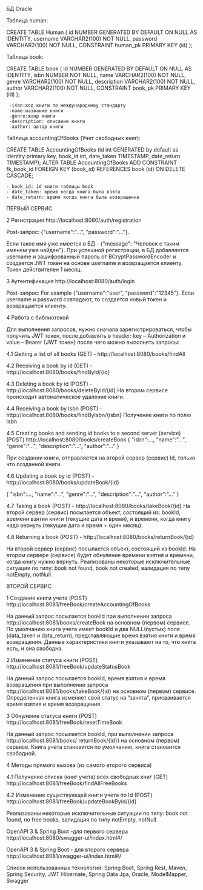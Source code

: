 
БД Oracle

Таблица human:

CREATE TABLE Human (
    id NUMBER GENERATED BY DEFAULT ON NULL AS IDENTITY,
    username VARCHAR2(100) NOT NULL,
    password VARCHAR2(100) NOT NULL,
    CONSTRAINT human_pk PRIMARY KEY (id)
);

Таблица book:

CREATE TABLE book (
    id NUMBER GENERATED BY DEFAULT ON NULL AS IDENTITY,
    isbn NUMBER NOT NULL,
    name VARCHAR2(100) NOT NULL,
    genre VARCHAR2(100) NOT NULL,
    description VARCHAR2(100) NOT NULL,
    author VARCHAR2(100) NOT NULL,
    CONSTRAINT book_pk PRIMARY KEY (id)
);

     -isbn:код книги по международнмоу стандарту
     -name:название книги
     -genre:жанр книги
     -description: описание книги
     -author: автор книги
Таблица accountingOfBooks (Учет свободных книг):

CREATE TABLE AccountingOfBooks
(id int GENERATED by default as identity primary key,
    book_id     int,
    date_taken  TIMESTAMP,
    date_return TIMESTAMP);
ALTER TABLE AccountingOfBooks
    ADD CONSTRAINT fk_book_id
        FOREIGN KEY (book_id)
            REFERENCES book (id)
            ON DELETE CASCADE;
            
    - book_id: id книги таблицы book
    - date_taken: время когда книга была взята
    - date_return: время когда книга была возвращенна 

ПЕРВЫЙ СЕРВИС

2 Регистрация http://localhost:8080/auth/registration

Post-запрос:
{"username":"…", "password":"…”}.

Если такое имя уже имеется в БД - {"message": "Человек с таким именем уже найден"}.
При успешной регистрации, в БД добавляется username и зашифрованный пароль от BCryptPasswordEncoder и создается JWT токен на основе username и возвращается клиенту. Токен действителен 1 месяц.

3 Аутентификация http://localhost:8080/auth/login

Post-запрос:
For example {"username":"user", "password":"12345”}.
Если username и password совпадают, то создается новый токен и возвращается клиенту.

4 Работа с библиотекой

Для выполнения запросов, нужно сначала зарегистрироваться, чтобы получить JWT токен, после добавлять в header: key – Authorization и value – Bearer {JWT  токен} после чего можно выполнять запросы:

4.1 Getting a list of all books (GET) - http://localhost:8080/books/findAll

4.2 Receiving a book by id (GET) - http://localhost:8080/books/findById/{id}

4.3 Deleting a book by id (POST) - http://localhost:8080/books/deleteById/{id}
На втором сервисе происходит автоматическое удаление книги.

4.4 Receiving a book by Isbn (POST) - http://localhost:8080/books/findByIsbn/{isbn}
Получение книги по полю Isbn

4.5 Creating books and sending id books to a second server (service) (POST) http://localhost:8080/books/createBook
{
    "isbn":…,
    "name":"…",
    "genre":"…",
    "description":"…",
    "author":"…"
}

При создании книги, отправляется на второй сервер (сервис) Id, только что созданной книги.

4.6 Updating a book by id (POST) - http://localhost:8080/books/updateBook/{id}

{
    "isbn":…,
    "name":"…",
    "genre":"…",
    "description":"…",
    "author":"…"
}


4.7 Taking a book (POST) - http://localhost:8080/books/takeBook/{id}
На второй сервер (сервис) посылается объект, состоящий из: bookId, времени взятия книги (текущие дата и время), и времени, когда книгу надо вернуть (текущие дата и время + один месяц).

4.8 Returning a book (POST) - http://localhost:8080/books/returnBook/{id}

На второй сервер (сервис) посылается объект, состоящий из bookId. На втором сервере (сервисе) будет обнуление времени взятия и времени, когда книгу нужно вернуть.
Реализованы некоторые исключительные ситуации по типу: book not found, book not created, валидация по типу notEmpty, notNull.

ВТОРОЙ СЕРВИС

1 Создание книги учета (POST) http://localhost:8081/freeBook/createAccountingOfBooks

На данный запрос посылается bookId при выполнении запроса http://localhost:8081/books/createBook на основном (первом) сервисе.
По умолчанию книга учета имеет bookId и два NULL(пустых) поля (data_taken и data_return), представляющие время взятия книги и время возвращения. Данные характеристики книги указывают на то, что книга есть, и она свободна.

2 Изменение статуса книги (POST) http://localhost:8081/freeBook/updateStatusBook

На данный запрос посылается bookId, время взятия и время возвращения при выполнении запроса http://localhost:8081/books/takeBook/{id} на основном (первом) сервисе.
Определенная книга изменяет свой статус на “занята”, присваивается время взятия и время возвращения.

3 Обнуление статуса книги (POST) http://localhost:8081/freeBook/resetTimeBook

На данный запрос посылается bookId, при выполнении запроса http://localhost:8081/books/ returnBook/{id}} на основном (первом) сервисе.
Книга учета становится по умолчанию, книга становится свободной.

4 Методы прямого вызова (из самого второго сервиса)

4.1 Получение списка (книг учета) всех свободных книг (GET) http://localhost:8081/freeBook/findAllFreeBooks

4.2 Изменение существующей книги учета по Id (POST) http://localhost:8081/freeBook/updateBookById/{id}

Реализованы некоторые исключительные ситуации по типу: book not found, no free books, валидация по типу notEmpty, notNull.

OpenAPI 3 & Spring Boot -для первого сервера http://localhost:8080/swagger-ui/index.html#/

OpenAPI 3 & Spring Boot - для второго сервера http://localhost:8081/swagger-ui/index.html#/

Список использованных технологий:
Spring Boot,
Spring Rest,
Maven,
Spring Security, JWT
Hibernate, Spring Data Jpa,
Oracle,
ModelMapper,
Swagger

